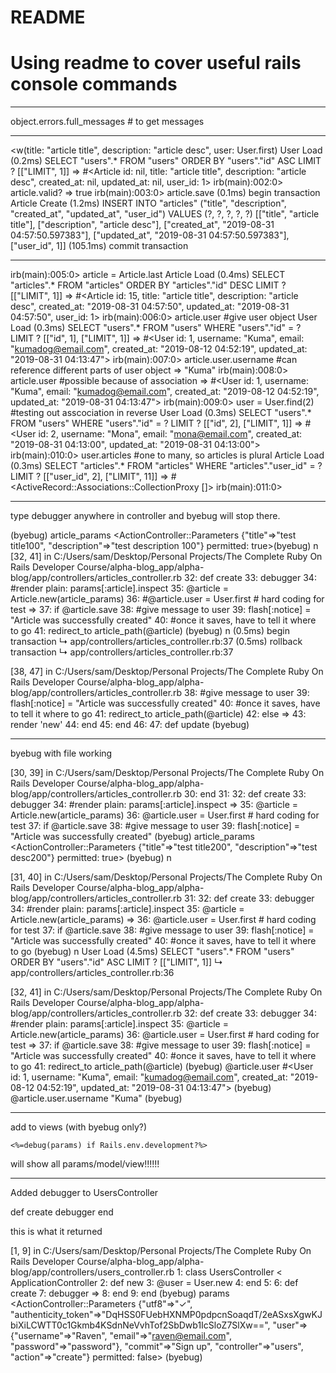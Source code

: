 # README

# Using readme to cover useful rails console commands

*******************************************

object.errors.full_messages # to get messages

*******************************************

<w(title: "article title", description: "article desc", user: User.first)
  User Load (0.2ms)  SELECT  "users".* FROM "users" ORDER BY "users"."id" ASC LIMIT ?  [["LIMIT", 1]]
=> #<Article id: nil, title: "article title", description: "article desc", created_at: nil, updated_at: nil, user_id: 1>
irb(main):002:0> article.valid?
=> true
irb(main):003:0> article.save
   (0.1ms)  begin transaction
  Article Create (1.2ms)  INSERT INTO "articles" ("title", "description", "created_at", "updated_at", "user_id") VALUES (?, ?, ?, ?, ?)  [["title", "article title"], ["description", "article desc"], ["created_at", "2019-08-31 04:57:50.597383"], ["updated_at", "2019-08-31 04:57:50.597383"], ["user_id", 1]]
   (105.1ms)  commit transaction

*******************************************

irb(main):005:0> article = Article.last
  Article Load (0.4ms)  SELECT  "articles".* FROM "articles" ORDER BY "articles"."id" DESC LIMIT ?  [["LIMIT", 1]]
=> #<Article id: 15, title: "article title", description: "article desc", created_at: "2019-08-31 04:57:50", updated_at: "2019-08-31 04:57:50", user_id: 1>
irb(main):006:0> article.user #give user object
  User Load (0.3ms)  SELECT  "users".* FROM "users" WHERE "users"."id" = ? LIMIT ?  [["id", 1], ["LIMIT", 1]]
=> #<User id: 1, username: "Kuma", email: "kumadog@email.com", created_at: "2019-08-12 04:52:19", updated_at: "2019-08-31 04:13:47">
irb(main):007:0> article.user.username #can reference different parts of user object
=> "Kuma"
irb(main):008:0> article.user #possible because of association
=> #<User id: 1, username: "Kuma", email: "kumadog@email.com", created_at: "2019-08-12 04:52:19", updated_at: "2019-08-31 04:13:47">
irb(main):009:0> user = User.find(2) #testing out asscociation in reverse
  User Load (0.3ms)  SELECT  "users".* FROM "users" WHERE "users"."id" = ? LIMIT ?  [["id", 2], ["LIMIT", 1]]
=> #<User id: 2, username: "Mona", email: "mona@email.com", created_at: "2019-08-31 04:13:00", updated_at: "2019-08-31 04:13:00">
irb(main):010:0> user.articles #one to many, so articles is plural
  Article Load (0.3ms)  SELECT  "articles".* FROM "articles" WHERE "articles"."user_id" = ? LIMIT ?  [["user_id", 2], ["LIMIT", 11]]
=> #<ActiveRecord::Associations::CollectionProxy []>
irb(main):011:0>

*******************************************

type debugger anywhere in controller and byebug will stop there.

(byebug) article_params
<ActionController::Parameters {"title"=>"test title100", "description"=>"test description 100"} permitted: true>(byebug) n
[32, 41] in C:/Users/sam/Desktop/Personal Projects/The Complete Ruby On Rails Developer Course/alpha-blog_app/alpha-blog/app/controllers/articles_controller.rb   32:   def create
   33:     debugger
   34:     #render plain: params[:article].inspect
   35:     @article = Article.new(article_params)   36:     #@article.user = User.first # hard coding for test
=> 37:     if @article.save
   38:     #give message to user
   39:       flash[:notice] = "Article was successfully created"
   40:     #once it saves, have to tell it where to go
   41:       redirect_to article_path(@article)
(byebug) n
   (0.5ms)  begin transaction
  ↳ app/controllers/articles_controller.rb:37
   (0.5ms)  rollback transaction
  ↳ app/controllers/articles_controller.rb:37

[38, 47] in C:/Users/sam/Desktop/Personal Projects/The Complete Ruby On Rails Developer Course/alpha-blog_app/alpha-blog/app/controllers/articles_controller.rb
   38:     #give message to user
   39:       flash[:notice] = "Article was successfully created"
   40:     #once it saves, have to tell it where to go
   41:       redirect_to article_path(@article)
   42:     else
=> 43:       render 'new'
   44:     end
   45:   end
   46:
   47: def update
(byebug)

*******************************************
byebug with file working

[30, 39] in C:/Users/sam/Desktop/Personal Projects/The Complete Ruby On Rails Developer Course/alpha-blog_app/alpha-blog/app/controllers/articles_controller.rb
   30:   end
   31:
   32:   def create
   33:     debugger
   34:     #render plain: params[:article].inspect
=> 35:     @article = Article.new(article_params)
   36:     @article.user = User.first # hard coding for test
   37:     if @article.save
   38:     #give message to user
   39:       flash[:notice] = "Article was successfully created"
(byebug) article_params
<ActionController::Parameters {"title"=>"test title200", "description"=>"test desc200"} permitted: true>
(byebug) n

[31, 40] in C:/Users/sam/Desktop/Personal Projects/The Complete Ruby On Rails Developer Course/alpha-blog_app/alpha-blog/app/controllers/articles_controller.rb
   31:
   32:   def create
   33:     debugger
   34:     #render plain: params[:article].inspect
   35:     @article = Article.new(article_params)
=> 36:     @article.user = User.first # hard coding for test
   37:     if @article.save
   38:     #give message to user
   39:       flash[:notice] = "Article was successfully created"
   40:     #once it saves, have to tell it where to go
(byebug) n
  User Load (4.5ms)  SELECT  "users".* FROM "users" ORDER BY "users"."id" ASC LIMIT ?  [["LIMIT", 1]]
  ↳ app/controllers/articles_controller.rb:36

[32, 41] in C:/Users/sam/Desktop/Personal Projects/The Complete Ruby On Rails Developer Course/alpha-blog_app/alpha-blog/app/controllers/articles_controller.rb
   32:   def create
   33:     debugger
   34:     #render plain: params[:article].inspect
   35:     @article = Article.new(article_params)
   36:     @article.user = User.first # hard coding for test
=> 37:     if @article.save
   38:     #give message to user
   39:       flash[:notice] = "Article was successfully created"
   40:     #once it saves, have to tell it where to go
   41:       redirect_to article_path(@article)
(byebug) @article.user
#<User id: 1, username: "Kuma", email: "kumadog@email.com", created_at: "2019-08-12 04:52:19", updated_at: "2019-08-31 04:13:47">
(byebug) @article.user.username
"Kuma"
(byebug)

*********************************************

add to views (with byebug only?)

    <%=debug(params) if Rails.env.development?%>

will show all params/model/view!!!!!!


********************************************

Added  debugger to UsersController

 def create
    debugger
  end

this is what it returned

[1, 9] in C:/Users/sam/Desktop/Personal Projects/The Complete Ruby On Rails Developer Course/alpha-blog_app/alpha-blog/app/controllers/users_controller.rb
   1: class UsersController < ApplicationController
   2:   def new
   3:     @user = User.new
   4:   end
   5:
   6:   def create
   7:     debugger
=> 8:   end
   9: end
(byebug) params
<ActionController::Parameters {"utf8"=>"✓", "authenticity_token"=>"DqHSS0FUebHXNMP0pdpcnSoaqdT/2eASxsXgwKJbiXiLCWTT0c1Gkmb4KSdnNeVvhTof2SbDwb1IcSloZ7SlXw==", "user"=>{"username"=>"Raven", "email"=>"raven@email.com", "password"=>"password"}, "commit"=>"Sign up", "controller"=>"users", "action"=>"create"} permitted: false>
(byebug)


